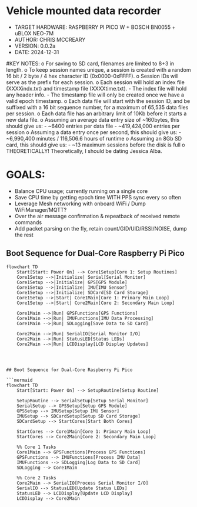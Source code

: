 # Vehicle mounted data recorder
  - TARGET HARDWARE: RASPBERRY PI PICO W + BOSCH BN0055 + uBLOX NEO-7M
  - AUTHOR: CHRIS MCCREARY
  - VERSION: 0.0.2a
  - DATE: 2024-12-31

#KEY NOTES:
  o For saving to SD card, filenames are limited to 8+3 in length.
  o To keep session names unique, a session is created with a random 16 bit / 2 byte / 4 hex character ID (0x0000-0xFFFF).
  o Session IDs will serve as the prefix for each session.
  o Each session will hold an index file (XXXXindx.txt) and timestamp file (XXXXtime.txt).
    - The index file will hold any header info.
    - The timestamp file will only be created once we have a valid epoch timestamp.
  o Each data file will start with the session ID, and be suffixed with a 16 bit sequence number, for a maximum of 65,535 data files per session.
  o Each data file has an arbitrary limit of 10Kb before it starts a new data file.
  o Assuming an average data entry size of ~160bytes, this should give us:
    - ~6400 entries per data file
    - ~419,424,000 entries per session
  o Assuming a data entry once per second, this should give us:
    - ~6,990,400 minutes / 116,506.6 hours of runtime
  o Assuming an 8Gb SD card, this should give us:
    - ~13 maximum sessions before the disk is full
  o THEORETICALLY! Theoretically, I should be dating Jessica Alba.

# GOALS:
 - Balance CPU usage; currently running on a single core
 - Save CPU time by getting epoch time WITH PPS sync every so often
 - Leverage Mesh networking with onboard WiFi / Dump WiFiManager/MQTT?
 - Over the air message confirmation & repeatback of received remote commands
 - Add packet parsing on the fly, retain count/GID/UID/RSSI/NOISE, dump the rest

 ## Boot Sequence for Dual-Core Raspberry Pi Pico

```mermaid
flowchart TD
    Start[Start: Power On] --> Core1Setup[Core 1: Setup Routines]
    Core1Setup -->|Initialize| Serial[Serial Monitor]
    Core1Setup -->|Initialize| GPS[GPS Module]
    Core1Setup -->|Initialize| IMU[IMU Sensor]
    Core1Setup -->|Initialize| SDCard[SD Card Storage]
    Core1Setup -->|Start| Core1Main[Core 1: Primary Main Loop]
    Core1Setup -->|Start| Core2Main[Core 2: Secondary Main Loop]

    Core1Main -->|Run| GPSFunctions[GPS Functions]
    Core1Main -->|Run| IMUFunctions[IMU Data Processing]
    Core1Main -->|Run| SDLogging[Save Data to SD Card]

    Core2Main -->|Run| SerialIO[Serial Monitor I/O]
    Core2Main -->|Run| StatusLED[Status LEDs]
    Core2Main -->|Run| LCDDisplay[LCD Display Updates]




## Boot Sequence for Dual-Core Raspberry Pi Pico

```mermaid
flowchart TD
    Start[Start: Power On] --> SetupRoutine[Setup Routine]

    SetupRoutine --> SerialSetup[Setup Serial Monitor]
    SerialSetup --> GPSSetup[Setup GPS Module]
    GPSSetup --> IMUSetup[Setup IMU Sensor]
    IMUSetup --> SDCardSetup[Setup SD Card Storage]
    SDCardSetup --> StartCores[Start Both Cores]

    StartCores --> Core1Main[Core 1: Primary Main Loop]
    StartCores --> Core2Main[Core 2: Secondary Main Loop]

    %% Core 1 Tasks
    Core1Main --> GPSFunctions[Process GPS Functions]
    GPSFunctions --> IMUFunctions[Process IMU Data]
    IMUFunctions --> SDLogging[Log Data to SD Card]
    SDLogging --> Core1Main

    %% Core 2 Tasks
    Core2Main --> SerialIO[Process Serial Monitor I/O]
    SerialIO --> StatusLED[Update Status LEDs]
    StatusLED --> LCDDisplay[Update LCD Display]
    LCDDisplay --> Core2Main
